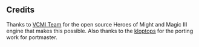 ## Credits

Thanks to [VCMI Team](https://github.com/vcmi/vcmi) for the open source Heroes of Might and Magic III engine that makes this possible.  Also thanks to the [kloptops](https://github.com/kloptops/Portmaster-misc/tree/main/VCMI) for the porting work for portmaster.

